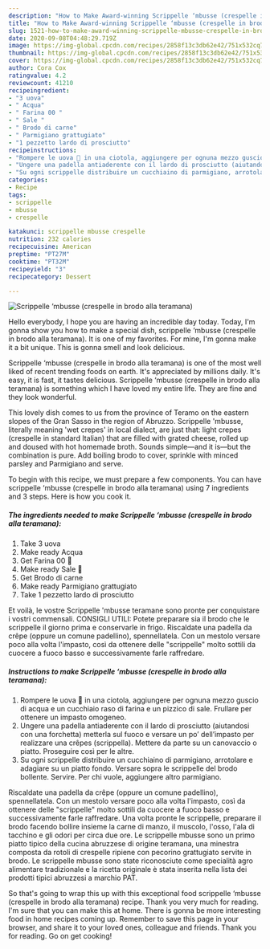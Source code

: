 ```yaml
---
description: "How to Make Award-winning Scrippelle ‘mbusse (crespelle in brodo alla teramana)"
title: "How to Make Award-winning Scrippelle ‘mbusse (crespelle in brodo alla teramana)"
slug: 1521-how-to-make-award-winning-scrippelle-mbusse-crespelle-in-brodo-alla-teramana
date: 2020-09-08T04:48:29.719Z
image: https://img-global.cpcdn.com/recipes/2858f13c3db62e42/751x532cq70/scrippelle-mbusse-crespelle-in-brodo-alla-teramana-recipe-main-photo.jpg
thumbnail: https://img-global.cpcdn.com/recipes/2858f13c3db62e42/751x532cq70/scrippelle-mbusse-crespelle-in-brodo-alla-teramana-recipe-main-photo.jpg
cover: https://img-global.cpcdn.com/recipes/2858f13c3db62e42/751x532cq70/scrippelle-mbusse-crespelle-in-brodo-alla-teramana-recipe-main-photo.jpg
author: Cora Cox
ratingvalue: 4.2
reviewcount: 41210
recipeingredient:
- "3 uova"
- " Acqua"
- " Farina 00 "
- " Sale "
- " Brodo di carne"
- " Parmigiano grattugiato"
- "1 pezzetto lardo di prosciutto"
recipeinstructions:
- "Rompere le uova 🥚 in una ciotola, aggiungere per ognuna mezzo guscio di acqua e un cucchiaio raso di farina e un pizzico di sale. Frullare per ottenere un impasto omogeneo."
- "Ungere una padella antiaderente con il lardo di prosciutto (aiutandosi con una forchetta) metterla sul fuoco e versare un po’ dell’impasto per realizzare una crêpes (scrippella). Mettere da parte su un canovaccio o piatto. Proseguire così per le altre."
- "Su ogni scrippelle distribuire un cucchiaino di parmigiano, arrotolare e adagiare su un piatto fondo. Versare sopra le scrippelle del brodo bollente. Servire. Per chi vuole, aggiungere altro parmigiano."
categories:
- Recipe
tags:
- scrippelle
- mbusse
- crespelle

katakunci: scrippelle mbusse crespelle 
nutrition: 232 calories
recipecuisine: American
preptime: "PT27M"
cooktime: "PT32M"
recipeyield: "3"
recipecategory: Dessert

---
```



![Scrippelle ‘mbusse (crespelle in brodo alla teramana)](https://img-global.cpcdn.com/recipes/2858f13c3db62e42/751x532cq70/scrippelle-mbusse-crespelle-in-brodo-alla-teramana-recipe-main-photo.jpg)

Hello everybody, I hope you are having an incredible day today. Today, I'm gonna show you how to make a special dish, scrippelle ‘mbusse (crespelle in brodo alla teramana). It is one of my favorites. For mine, I'm gonna make it a bit unique. This is gonna smell and look delicious.

Scrippelle ‘mbusse (crespelle in brodo alla teramana) is one of the most well liked of recent trending foods on earth. It's appreciated by millions daily. It's easy, it is fast, it tastes delicious. Scrippelle ‘mbusse (crespelle in brodo alla teramana) is something which I have loved my entire life. They are fine and they look wonderful.

This lovely dish comes to us from the province of Teramo on the eastern slopes of the Gran Sasso in the region of Abruzzo. Scrippelle &#39;mbusse, literally meaning &#39;wet crepes&#39; in local dialect, are just that: light crepes (crespelle in standard Italian) that are filled with grated cheese, rolled up and doused with hot homemade broth. Sounds simple—and it is—but the combination is pure. Add boiling brodo to cover, sprinkle with minced parsley and Parmigiano and serve.


To begin with this recipe, we must prepare a few components. You can have scrippelle ‘mbusse (crespelle in brodo alla teramana) using 7 ingredients and 3 steps. Here is how you cook it.

<!--inarticleads1-->

##### The ingredients needed to make Scrippelle ‘mbusse (crespelle in brodo alla teramana):

1. Take 3 uova
1. Make ready  Acqua
1. Get  Farina 00 🌾
1. Make ready  Sale 🧂
1. Get  Brodo di carne
1. Make ready  Parmigiano grattugiato
1. Take 1 pezzetto lardo di prosciutto


Et voilà, le vostre Scrippelle &#39;mbusse teramane sono pronte per conquistare i vostri commensali. CONSIGLI UTILI: Potete preparare sia il brodo che le scrippelle il giorno prima e conservarle in frigo. Riscaldate una padella da crêpe (oppure un comune padellino), spennellatela. Con un mestolo versare poco alla volta l&#39;impasto, così da ottenere delle &#34;scrippelle&#34; molto sottili da cuocere a fuoco basso e successivamente farle raffredare. 

<!--inarticleads2-->

##### Instructions to make Scrippelle ‘mbusse (crespelle in brodo alla teramana):

1. Rompere le uova 🥚 in una ciotola, aggiungere per ognuna mezzo guscio di acqua e un cucchiaio raso di farina e un pizzico di sale. Frullare per ottenere un impasto omogeneo.
1. Ungere una padella antiaderente con il lardo di prosciutto (aiutandosi con una forchetta) metterla sul fuoco e versare un po’ dell’impasto per realizzare una crêpes (scrippella). Mettere da parte su un canovaccio o piatto. Proseguire così per le altre.
1. Su ogni scrippelle distribuire un cucchiaino di parmigiano, arrotolare e adagiare su un piatto fondo. Versare sopra le scrippelle del brodo bollente. Servire. Per chi vuole, aggiungere altro parmigiano.


Riscaldate una padella da crêpe (oppure un comune padellino), spennellatela. Con un mestolo versare poco alla volta l&#39;impasto, così da ottenere delle &#34;scrippelle&#34; molto sottili da cuocere a fuoco basso e successivamente farle raffredare. Una volta pronte le scrippelle, preparare il brodo facendo bollire insieme la carne di manzo, il muscolo, l&#39;osso, l&#39;ala di tacchino e gli odori per circa due ore. Le scrippelle mbusse sono un primo piatto tipico della cucina abruzzese di origine teramana, una minestra composta da rotoli di crespelle ripiene con pecorino grattugiato servite in brodo. Le scrippelle mbusse sono state riconosciute come specialità agro alimentare tradizionale e la ricetta originale è stata inserita nella lista dei prodotti tipici abruzzesi a marchio PAT. 

So that's going to wrap this up with this exceptional food scrippelle ‘mbusse (crespelle in brodo alla teramana) recipe. Thank you very much for reading. I'm sure that you can make this at home. There is gonna be more interesting food in home recipes coming up. Remember to save this page in your browser, and share it to your loved ones, colleague and friends. Thank you for reading. Go on get cooking!
